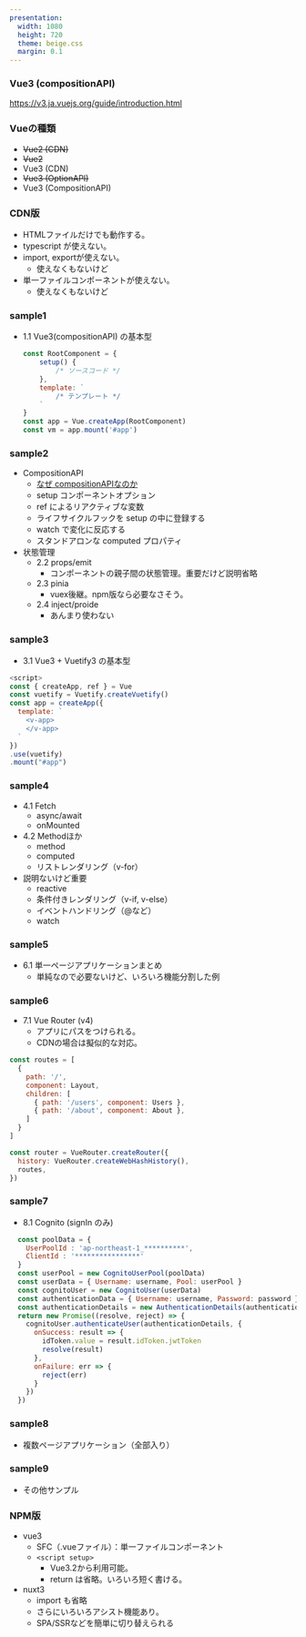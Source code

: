 ```yaml
---
presentation:
  width: 1080
  height: 720
  theme: beige.css
  margin: 0.1
---
```



<!-- 左寄せにする -->
<style>
  .reveal .slides {
    text-align: left;
  }
  .reveal ul li {
    font-size:0.85em;
    margin-top:0;
  }
  .reveal ul ul li {
    font-size:0.85em;
    margin-top:0;
  }
</style>

<!-- slide id="title" -->

### Vue3 (compositionAPI)

https://v3.ja.vuejs.org/guide/introduction.html


<!-- slide id="1" -->

### Vueの種類

- ~~Vue2 (CDN)~~
- ~~Vue2~~
- Vue3 (CDN)
- ~~Vue3 (OptionAPI)~~
- Vue3 (CompositionAPI)

<!-- slide -->

### CDN版

- HTMLファイルだけでも動作する。
- typescript が使えない。
- import, exportが使えない。
    - 使えなくもないけど
- 単一ファイルコンポーネントが使えない。
    - 使えなくもないけど

<!-- slide -->

### sample1

- 1.1 Vue3(compositionAPI) の基本型

    ```js
    const RootComponent = {
        setup() {
            /* ソースコード */
        },
        template: `
            /* テンプレート */
        `
    }
    const app = Vue.createApp(RootComponent)
    const vm = app.mount('#app')
    ```

<!-- slide -->

### sample2

- CompositionAPI
    - [なぜ compositionAPIなのか](https://v3.ja.vuejs.org/guide/composition-api-introduction.html#%E3%81%AA%E3%81%9B%E3%82%99-composition-api-%E3%81%AA%E3%81%AE%E3%81%8B)
    - setup コンポーネントオプション
    - ref によるリアクティブな変数
    - ライフサイクルフックを setup の中に登録する
    - watch で変化に反応する
    - スタンドアロンな computed プロパティ
- 状態管理
    - 2.2 props/emit
        - コンポーネントの親子間の状態管理。重要だけど説明省略
    - 2.3 pinia
        - vuex後継。npm版なら必要なさそう。
    - 2.4 inject/proide
        - あんまり使わない

<!-- slide -->

### sample3
  
- 3.1 Vue3 + Vuetify3 の基本型

```js
<script>
const { createApp, ref } = Vue
const vuetify = Vuetify.createVuetify()
const app = createApp({
  template: `
    <v-app>
    </v-app>
  `
})
.use(vuetify)
.mount("#app")
```

<!-- slide -->

### sample4

- 4.1 Fetch
    - async/await
    - onMounted
- 4.2 Methodほか
    - method
    - computed
    - リストレンダリング（v-for）
- 説明ないけど重要
    - reactive
    - 条件付きレンダリング（v-if, v-else）
    - イベントハンドリング（@など）
    - watch

<!-- slide -->

### sample5

- 6.1 単一ページアプリケーションまとめ
    - 単純なので必要ないけど、いろいろ機能分割した例

<!-- slide -->

### sample6

- 7.1 Vue Router (v4)
    - アプリにパスをつけられる。
    - CDNの場合は擬似的な対応。

```js
const routes = [
  {
    path: '/',
    component: Layout,
    children: [
      { path: '/users', component: Users },
      { path: '/about', component: About },
    ]
  }
]

const router = VueRouter.createRouter({
  history: VueRouter.createWebHashHistory(),
  routes,
})
```

<!-- slide -->

### sample7

- 8.1 Cognito (signIn のみ)

```js
  const poolData = {
    UserPoolId : 'ap-northeast-1_**********',
    ClientId : '****************'
  }
  const userPool = new CognitoUserPool(poolData)
  const userData = { Username: username, Pool: userPool }
  const cognitoUser = new CognitoUser(userData)
  const authenticationData = { Username: username, Password: password }
  const authenticationDetails = new AuthenticationDetails(authenticationData)
  return new Promise((resolve, reject) => {
    cognitoUser.authenticateUser(authenticationDetails, {
      onSuccess: result => {
        idToken.value = result.idToken.jwtToken
        resolve(result)
      },
      onFailure: err => {
        reject(err)
      }
    })
  })
```

<!-- slide -->

### sample8

- 複数ページアプリケーション（全部入り）

<!-- slide -->

### sample9

- その他サンプル

<!-- slide -->

### NPM版

- vue3
    - SFC（.vueファイル）：単一ファイルコンポーネント
    - `<script setup>`
        - Vue3.2から利用可能。
        - return は省略。いろいろ短く書ける。
- nuxt3
    - import も省略
    - さらにいろいろアシスト機能あり。
    - SPA/SSRなどを簡単に切り替えられる
